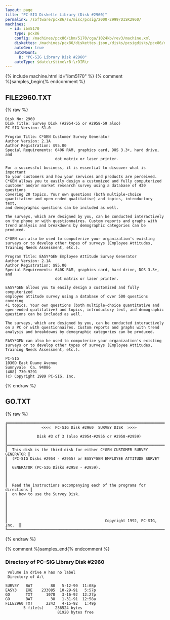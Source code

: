 ```yaml
---
layout: page
title: "PC-SIG Diskette Library (Disk #2960)"
permalink: /software/pcx86/sw/misc/pcsig/2000-2999/DISK2960/
machines:
  - id: ibm5170
    type: pcx86
    config: /machines/pcx86/ibm/5170/cga/1024kb/rev3/machine.xml
    diskettes: /machines/pcx86/diskettes.json,/disks/pcsigdisks/pcx86/diskettes.json
    autoGen: true
    autoMount:
      B: "PC-SIG Library Disk #2960"
    autoType: $date\r$time\rB:\rDIR\r
---
```


{% include machine.html id="ibm5170" %}
{% comment %}samples_begin{% endcomment %}

## FILE2960.TXT

{% raw %}
```
Disk No: 2960
Disk Title: Survey Disk (#2954-55 or #2958-59 also)
PC-SIG Version: S1.0

Program Title: C*GEN Customer Survey Generator
Author Version: 2.1A
Author Registration: $95.00
Special Requirements: 640K RAM, graphics card, DOS 3.3+, hard drive, and
                      dot matrix or laser printer.

For a successful business, it is essential to discover what is important
to your customers and how your services and products are perceived.
C*GEN allows you to easily design a customized and fully computerized
customer and/or market research survey using a database of 430 questions
covering 20 topics. Your own questions (both multiple-choice
quantitative and open-ended qualitative) and topics, introductory text,
and demographic questions can be included as well.

The surveys, which are designed by you, can be conducted interactively
on the phone or with questionnaires. Custom reports and graphs with
trend analysis and breakdowns by demographic categories can be produced.

C*GEN can also be used to computerize your organization's existing
surveys or to develop other types of surveys (Employee Attitudes,
Training Needs Assessment, etc.).

Program Title: EASY*GEN Employee Attitude Survey Generator
Author Version: 2.1A
Author Registration: $95.00
Special Requirements: 640K RAM, graphics card, hard drive, DOS 3.3+, and
                      dot matrix or laser printer.

EASY*GEN allows you to easily design a customized and fully computerized
employee attitude survey using a database of over 500 questions covering
41 topics. Your own questions (both multiple-choice quantitative and
open-ended qualitative) and topics, introductory text, and demographic
questions can be included as well.

The surveys, which are designed by you, can be conducted interactively
on a PC or with questionnaires. Custom reports and graphs with trend
analysis and breakdowns by demographic categories can be produced.

EASY*GEN can also be used to computerize your organization's existing
surveys or to develop other types of surveys (Employee Attitudes,
Training Needs Assessment, etc.).

PC-SIG
1030D East Duane Avenue
Sunnyvale  Ca. 94086
(408) 730-9291
(c) Copyright 1989 PC-SIG, Inc.
```
{% endraw %}

## GO.TXT

{% raw %}
```
╔═════════════════════════════════════════════════════════════════════════╗
║               <<<<  PC-SIG Disk #2960  SURVEY DISK  >>>>                ║
║             Disk #3 of 3 (also #2954-#2955 or #2958-#2959)              ║
╠═════════════════════════════════════════════════════════════════════════╣
║  This disk is the third disk for either C*GEN CUSTOMER SURVEY GENERATOR ║
║  (PC-SIG Disks #2954 - #2955) or EASY*GEN EMPLOYEE ATTITUDE SURVEY      ║
║  GENERATOR (PC-SIG Disks #2958 - #2959).                                ║
║                                                                         ║
║  Read the instructions accompanying each of the programs for directions ║
║  on how to use the Survey Disk.                                         ║
║                                                                         ║
║                                                                         ║
║                                           Copyright 1992, PC-SIG, Inc.  ║
╚═════════════════════════════════════════════════════════════════════════╝
```
{% endraw %}

{% comment %}samples_end{% endcomment %}

### Directory of PC-SIG Library Disk #2960

     Volume in drive A has no label
     Directory of A:\

    SURVEY   BAT        80   5-12-90  11:08p
    EASY3    EXE    233085  10-29-91   5:57p
    GO       TXT      1078   3-16-92  12:27p
    GO       BAT        38   1-31-91  12:58a
    FILE2960 TXT      2243   4-15-92   1:49p
            5 file(s)     236524 bytes
                           81920 bytes free
